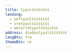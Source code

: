 ```yaml
---
title: tyyulśśśśśśśś
landing:
  - veftyyulśśśśśśśś
  - vretyyulśśśśśśśś
  - wererretyyulśśśśśśśś
address: dsadastyyulśśśśśśśś
langBtn: fre
themeBtn: re
---
```

